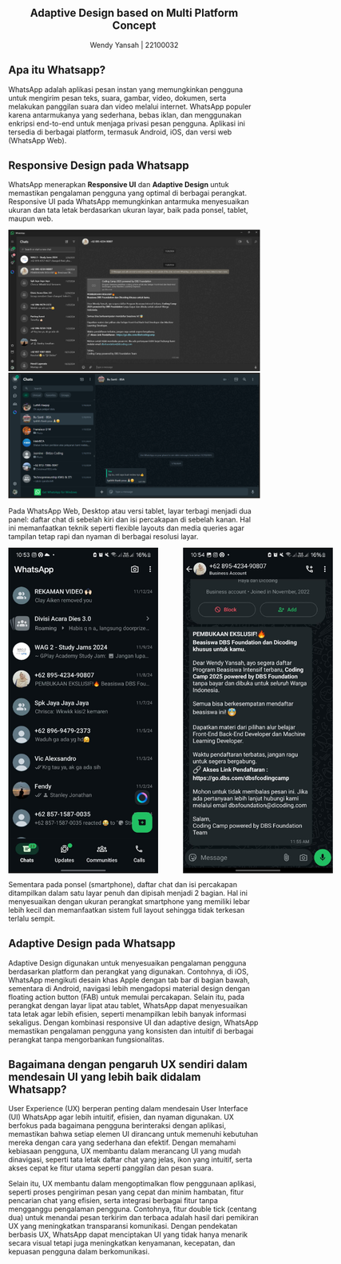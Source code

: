 <h2 align="center">Adaptive Design based on Multi Platform Concept</h2>
<p align="center">Wendy Yansah | 22100032</p>


## Apa itu Whatsapp?
WhatsApp adalah aplikasi pesan instan yang memungkinkan pengguna untuk mengirim pesan teks, suara, gambar, video, dokumen, serta melakukan panggilan suara dan video melalui internet. WhatsApp populer karena antarmukanya yang sederhana, bebas iklan, dan menggunakan enkripsi end-to-end untuk menjaga privasi pesan pengguna. Aplikasi ini tersedia di berbagai platform, termasuk Android, iOS, dan versi web (WhatsApp Web).

## Responsive Design pada Whatsapp
WhatsApp menerapkan <b>Responsive UI</b> dan <b>Adaptive Design</b> untuk memastikan pengalaman pengguna yang optimal di berbagai perangkat. Responsive UI pada WhatsApp memungkinkan antarmuka menyesuaikan ukuran dan tata letak berdasarkan ukuran layar, baik pada ponsel, tablet, maupun web.

![WA PC](wa_pc.png)
![WA web](wa_web.png)

Pada WhatsApp Web, Desktop atau versi tablet, layar terbagi menjadi dua panel: daftar chat di sebelah kiri dan isi percakapan di sebelah kanan. Hal ini memanfaatkan teknik seperti flexible layouts dan media queries agar tampilan tetap rapi dan nyaman di berbagai resolusi layar.

<div style="display: flex;" align="center">
<img src="wa_mobile.jpg" width="300px" style="margin-right: 50px;" />
<img src="wa_mobile2.jpg" width="300px" />
</div>

Sementara pada ponsel (smartphone), daftar chat dan isi percakapan ditampilkan dalam satu layar penuh dan dipisah menjadi 2 bagian. Hal ini menyesuaikan dengan ukuran perangkat smartphone yang memiliki lebar lebih kecil dan memanfaatkan sistem full layout sehingga tidak terkesan terlalu sempit.

## Adaptive Design pada Whatsapp
Adaptive Design digunakan untuk menyesuaikan pengalaman pengguna berdasarkan platform dan perangkat yang digunakan. Contohnya, di iOS, WhatsApp mengikuti desain khas Apple dengan tab bar di bagian bawah, sementara di Android, navigasi lebih mengadopsi material design dengan floating action button (FAB) untuk memulai percakapan. Selain itu, pada perangkat dengan layar lipat atau tablet, WhatsApp dapat menyesuaikan tata letak agar lebih efisien, seperti menampilkan lebih banyak informasi sekaligus. Dengan kombinasi responsive UI dan adaptive design, WhatsApp memastikan pengalaman pengguna yang konsisten dan intuitif di berbagai perangkat tanpa mengorbankan fungsionalitas.

## Bagaimana dengan pengaruh UX sendiri dalam mendesain UI yang lebih baik didalam Whatsapp?
User Experience (UX) berperan penting dalam mendesain User Interface (UI) WhatsApp agar lebih intuitif, efisien, dan nyaman digunakan. UX berfokus pada bagaimana pengguna berinteraksi dengan aplikasi, memastikan bahwa setiap elemen UI dirancang untuk memenuhi kebutuhan mereka dengan cara yang sederhana dan efektif. Dengan memahami kebiasaan pengguna, UX membantu dalam merancang UI yang mudah dinavigasi, seperti tata letak daftar chat yang jelas, ikon yang intuitif, serta akses cepat ke fitur utama seperti panggilan dan pesan suara.

Selain itu, UX membantu dalam mengoptimalkan flow penggunaan aplikasi, seperti proses pengiriman pesan yang cepat dan minim hambatan, fitur pencarian chat yang efisien, serta integrasi berbagai fitur tanpa mengganggu pengalaman pengguna. Contohnya, fitur double tick (centang dua) untuk menandai pesan terkirim dan terbaca adalah hasil dari pemikiran UX yang meningkatkan transparansi komunikasi. Dengan pendekatan berbasis UX, WhatsApp dapat menciptakan UI yang tidak hanya menarik secara visual tetapi juga meningkatkan kenyamanan, kecepatan, dan kepuasan pengguna dalam berkomunikasi.
